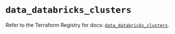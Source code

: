 # `data_databricks_clusters`

Refer to the Terraform Registry for docs: [`data_databricks_clusters`](https://registry.terraform.io/providers/databricks/databricks/1.61.0/docs/data-sources/clusters).
